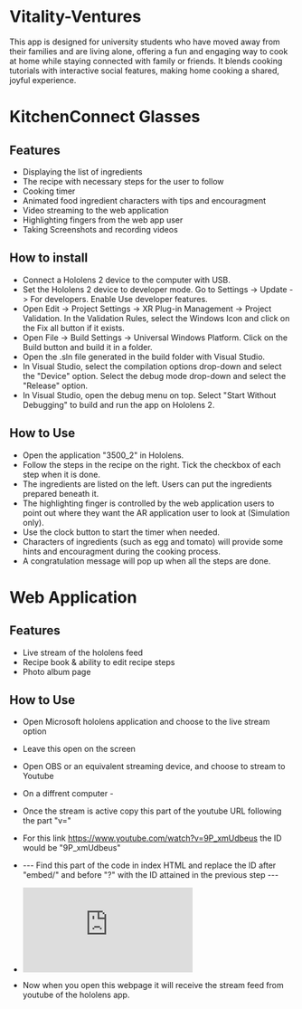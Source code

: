 # Vitality-Ventures
This app is designed for university students who have moved away from their families and are living alone, offering a fun and engaging way to cook at home while staying connected with family or friends. It blends cooking tutorials with interactive social features, making home cooking a shared, joyful experience.

# KitchenConnect Glasses
## Features
- Displaying the list of ingredients
- The recipe with necessary steps for the user to follow
- Cooking timer
- Animated food ingredient characters with tips and encouragment
- Video streaming to the web application
- Highlighting fingers from the web app user
- Taking Screenshots and recording videos

## How to install
- Connect a Hololens 2 device to the computer with USB.
- Set the Hololens 2 device to developer mode. Go to Settings -> Update -> For developers. Enable Use developer features.
- Open Edit -> Project Settings -> XR Plug-in Management -> Project Validation. In the Validation Rules, select the Windows Icon and click on the Fix all button if it exists.
- Open File -> Build Settings -> Universal Windows Platform. Click on the Build button and build it in a folder.
- Open the .sln file generated in the build folder with Visual Studio.
- In Visual Studio, select the compilation options drop-down and select the "Device" option. Select the debug mode drop-down and select the "Release" option.
- In Visual Studio, open the debug menu on top. Select "Start Without Debugging" to build and run the app on Hololens 2.

## How to Use
- Open the application "3500_2" in Hololens.
- Follow the steps in the recipe on the right. Tick the checkbox of each step when it is done.
- The ingredients are listed on the left. Users can put the ingredients prepared beneath it.
- The highlighting finger is controlled by the web application users to point out where they want the AR application user to look at (Simulation only).
- Use the clock button to start the timer when needed.
- Characters of ingredients (such as egg and tomato) will provide some hints and encouragment during the cooking process.
- A congratulation message will pop up when all the steps are done.

# Web Application
## Features
- Live stream of the hololens feed 
- Recipe book & ability to edit recipe steps
- Photo album page
## How to Use
- Open Microsoft hololens application and choose to the live stream option
- Leave this open on the screen
- Open OBS or an equivalent streaming device, and choose to stream to Youtube

- On a diffrent computer -
- Once the stream is active copy this part of the youtube URL following the part "v="
- For this link https://www.youtube.com/watch?v=9P_xmUdbeus the ID would be "9P_xmUdbeus"
- --- Find this part of the code in index HTML and replace the ID after "embed/" and before "?" with the ID attained in the previous step ---
- <div class="video-placeholder">
        <iframe src="https://www.youtube.com/embed/[INSERT ID HERE]?autoplay=1&controls=0&modestbranding=1&showinfo=0" 
                frameborder="0" allow="autoplay; encrypted-media" allowfullscreen></iframe>
  </div>  
- Now when you open this webpage it will receive the stream feed from youtube of the hololens app. 
